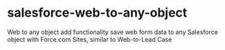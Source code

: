 # salesforce-web-to-any-object
Web to any object add functionality save web form data to any Salesforce object with Force.com Sites, similar to Web-to-Lead Case 
